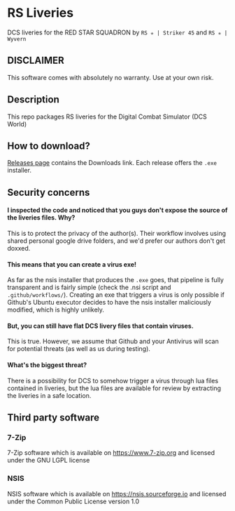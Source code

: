 # RS Liveries
DCS liveries for the RED STAR SQUADRON by `RS ✯ | Striker 45` and `RS ✯ | Wyvern`

## DISCLAIMER
This software comes with absolutely no warranty. Use at your own risk.

## Description
This repo packages RS liveries for the Digital Combat Simulator (DCS World)

## How to download?
[Releases page](../../releases) contains the Downloads link. Each release offers the `.exe` installer.

## Security concerns

#### I inspected the code and noticed that you guys don't expose the source of the liveries files. Why?

This is to protect the privacy of the author(s). Their workflow involves using shared personal google drive folders, and we'd prefer our authors don't get doxxed.

#### This means that you can create a virus exe!

As far as the nsis installer that produces the `.exe` goes, that pipeline is fully transparent and is fairly simple (check the .nsi script and `.github/workflows/`). Creating an exe that triggers a virus is only possible if Github's Ubuntu executor decides to have the nsis installer maliciously modified, which is highly unlikely.

#### But, you can still have flat DCS livery files that contain viruses.

This is true. However, we assume that Github and your Antivirus will scan for potential threats (as well as us during testing).

#### What's the biggest threat?

There is a possibility for DCS to somehow trigger a virus through lua files contained in liveries, but the lua files are available for review by extracting the liveries in a safe location.

## Third party software

### 7-Zip
7-Zip software which is available on https://www.7-zip.org and licensed under the GNU LGPL license

### NSIS
NSIS software which is available on https://nsis.sourceforge.io and licensed under the Common Public License version 1.0
